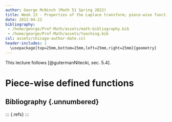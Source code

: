 ```yaml
---
author: George McNinch (Math 51 Spring 2022)
title: Week 13 - Properties of the Laplace transform; piece-wise functions
date: 2022-04-22
bibliography: 
 - /home/george/Prof-Math/assets/math-bibliography.bib
 - /home/george/Prof-Math/assets/teaching.bib
csl: assets/chicago-author-date.csl
header-includes: |
  \usepackage[top=25mm,bottom=25mm,left=25mm,right=25mm]{geometry}
---
```


This lecture follows [@gutermanNitecki, sec. 5.4].

# Piece-wise defined functions


## Bibliography {.unnumbered}

::: {.refs}
:::
